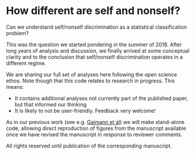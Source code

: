 # How different are self and nonself? 

Can we understand self/nonself discrimination as a statistical classification problem?

This was the question we started pondering in the summer of 2018. After long years of analysis and discussion, we finally arrived at some conceptual clarity and to the conclusion that self/nonself discrimination operates in a different regime.

We are sharing our full set of analyses here following the open science ethos. Note though that this code relates to research in progress. This means:
- It contains additional analyses not currently part of the published paper, but that informed our thinking
- It is likely to not be user-friendly.
Feedback very welcome!

As in our previous work (see e.g. [Gaimann et al](https://github.com/andim/paper-tcellimprint)) we will make stand-alone code, allowing direct reproduction of figures from the manuscript available once we have revised the manuscript in response to reviewer comments.

All rights reserved until publication of the corresponding manuscript.
